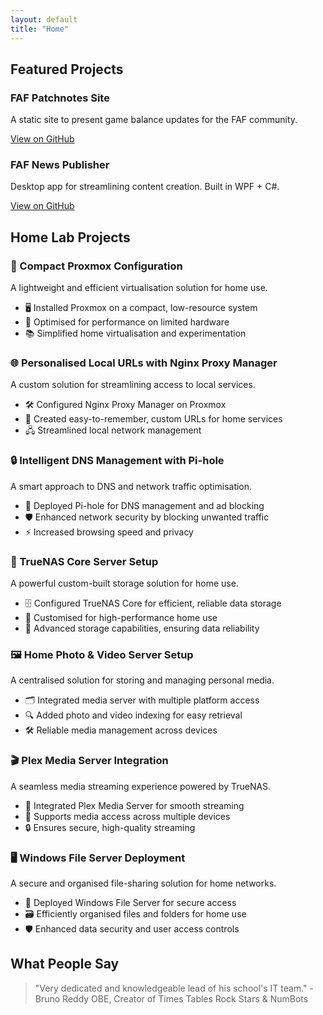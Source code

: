 ```yaml
---
layout: default
title: "Home"
---
```


<!-- Featured Projects Section -->
<section class="section">
  <h2>Featured Projects</h2>
  <div class="grid">
    <div class="card">
      <h3>FAF Patchnotes Site</h3>
      <p>A static site to present game balance updates for the FAF community.</p>
      <a href="https://github.com/MrRowey/FAF-Patchnotes-Site">View on GitHub</a>
    </div>
    <div class="card">
      <h3>FAF News Publisher</h3>
      <p>Desktop app for streamlining content creation. Built in WPF + C#.</p>
      <a href="https://github.com/MrRowey/FAF-News-Publisher-WPF">View on GitHub</a>
    </div>
  </div>
</section>

<!-- Home Lab Projects Section -->
<section class="section">
  <h2>Home Lab Projects</h2>
  <div class="grid">
    <!-- Project 1 -->
    <div class="card">
      <h3>🔧 Compact Proxmox Configuration</h3>
      <p>A lightweight and efficient virtualisation solution for home use.</p>
      <ul>
        <li>🖥️ Installed Proxmox on a compact, low-resource system</li>
        <li>🚀 Optimised for performance on limited hardware</li>
        <li>📚 Simplified home virtualisation and experimentation</li>
      </ul>
    </div>
    <!-- Project 2 -->
    <div class="card">
      <h3>🌐 Personalised Local URLs with Nginx Proxy Manager</h3>
      <p>A custom solution for streamlining access to local services.</p>
      <ul>
        <li>🛠 Configured Nginx Proxy Manager on Proxmox</li>
        <li>🔗 Created easy-to-remember, custom URLs for home services</li>
        <li>🖧 Streamlined local network management</li>
      </ul>
    </div>
    <!-- Project 3 -->
    <div class="card">
      <h3>🔒 Intelligent DNS Management with Pi-hole</h3>
      <p>A smart approach to DNS and network traffic optimisation.</p>
      <ul>
        <li>🔧 Deployed Pi-hole for DNS management and ad blocking</li>
        <li>🛡 Enhanced network security by blocking unwanted traffic</li>
        <li>⚡ Increased browsing speed and privacy</li>
      </ul>
    </div>
    <!-- Project 4 -->
    <div class="card">
      <h3>💾 TrueNAS Core Server Setup</h3>
      <p>A powerful custom-built storage solution for home use.</p>
      <ul>
        <li>🗄 Configured TrueNAS Core for efficient, reliable data storage</li>
        <li>💾 Customised for high-performance home use</li>
        <li>🔐 Advanced storage capabilities, ensuring data reliability</li>
      </ul>
    </div>
    <!-- Project 5 -->
    <div class="card">
      <h3>🖼️ Home Photo & Video Server Setup</h3>
      <p>A centralised solution for storing and managing personal media.</p>
      <ul>
        <li>🗂 Integrated media server with multiple platform access</li>
        <li>🔍 Added photo and video indexing for easy retrieval</li>
        <li>🛠 Reliable media management across devices</li>
      </ul>
    </div>
    <!-- Project 6 -->
    <div class="card">
      <h3>🎬 Plex Media Server Integration</h3>
      <p>A seamless media streaming experience powered by TrueNAS.</p>
      <ul>
        <li>🎥 Integrated Plex Media Server for smooth streaming</li>
        <li>📱 Supports media access across multiple devices</li>
        <li>🔒 Ensures secure, high-quality streaming</li>
      </ul>
    </div>
    <!-- Project 7 -->
    <div class="card">
      <h3>🖥️ Windows File Server Deployment</h3>
      <p>A secure and organised file-sharing solution for home networks.</p>
      <ul>
        <li>🔄 Deployed Windows File Server for secure access</li>
        <li>🗃 Efficiently organised files and folders for home use</li>
        <li>🛡 Enhanced data security and user access controls</li>
      </ul>
    </div>
  </div>
</section>

<section id="testimonials">
  <h2>What People Say</h2>
  <blockquote>
    <p>"Very dedicated and knowledgeable lead of his school's IT team." - Bruno Reddy OBE, Creator of Times Tables Rock Stars & NumBots</p>
  </blockquote>
</section>